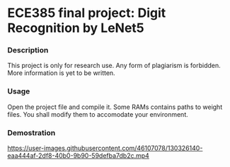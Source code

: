 # ECE385 final project: Digit Recognition by LeNet5
### Description

This project is only for research use. Any form of plagiarism is forbidden. More information is yet to be written.

### Usage

Open the project file and compile it. Some RAMs contains paths to weight files. You shall modify them to accomodate your environment.

### Demostration

https://user-images.githubusercontent.com/46107078/130326140-eaa444af-2df8-40b0-9b90-59defba7db2c.mp4




